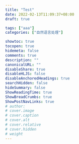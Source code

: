```yaml
---
title: "Test"
date: 2022-02-13T11:09:37+08:00
draft: true

tags: ["aaa"]
categories: ["自然语言处理"]

showtoc: true
tocopen: true
hidemeta: false
comments: true
description: ""
canonicalURL: ""
disableShare: true
disableHLJS: false
disableAnchoredHeadings: true
searchHidden: false
hideSummary: false
ShowReadingTime: true
ShowBreadCrumbs: true
ShowPostNavLinks: true
# author: 
# cover.image
# cover.caption
# cover.alt
# cover.relative
# cover.hidden
# weight
---
```


